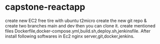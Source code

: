 # capstone-reactapp
create new EC2 free tire with ubuntu t2micro
create the new git repo & create two branches main and dev then you can clone it.
create mentioned files Dockerfile,docker-compose.yml,build.sh,deploy.sh,jenkinsfile.
After install following softwares in Ec2   nginx server,git,docker,jenkins.
